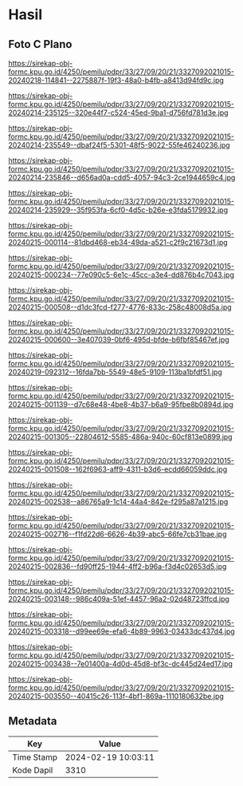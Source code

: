 # Hasil

## Foto C Plano

https://sirekap-obj-formc.kpu.go.id/4250/pemilu/pdpr/33/27/09/20/21/3327092021015-20240218-114841--2275887f-19f3-48a0-b4fb-a8413d94fd9c.jpg

https://sirekap-obj-formc.kpu.go.id/4250/pemilu/pdpr/33/27/09/20/21/3327092021015-20240214-235125--320e44f7-c524-45ed-9ba1-d756fd781d3e.jpg

https://sirekap-obj-formc.kpu.go.id/4250/pemilu/pdpr/33/27/09/20/21/3327092021015-20240214-235549--dbaf24f5-5301-48f5-9022-55fe46240236.jpg

https://sirekap-obj-formc.kpu.go.id/4250/pemilu/pdpr/33/27/09/20/21/3327092021015-20240214-235846--d656ad0a-cdd5-4057-94c3-2ce1944659c4.jpg

https://sirekap-obj-formc.kpu.go.id/4250/pemilu/pdpr/33/27/09/20/21/3327092021015-20240214-235929--35f953fa-6cf0-4d5c-b26e-e3fda5179932.jpg

https://sirekap-obj-formc.kpu.go.id/4250/pemilu/pdpr/33/27/09/20/21/3327092021015-20240215-000114--81dbd468-eb34-49da-a521-c2f9c21673d1.jpg

https://sirekap-obj-formc.kpu.go.id/4250/pemilu/pdpr/33/27/09/20/21/3327092021015-20240215-000234--77e090c5-6e1c-45cc-a3e4-dd876b4c7043.jpg

https://sirekap-obj-formc.kpu.go.id/4250/pemilu/pdpr/33/27/09/20/21/3327092021015-20240215-000508--d1dc3fcd-f277-4776-833c-258c48008d5a.jpg

https://sirekap-obj-formc.kpu.go.id/4250/pemilu/pdpr/33/27/09/20/21/3327092021015-20240215-000600--3e407039-0bf6-495d-bfde-b6fbf85467ef.jpg

https://sirekap-obj-formc.kpu.go.id/4250/pemilu/pdpr/33/27/09/20/21/3327092021015-20240219-092312--16fda7bb-5549-48e5-9109-113ba1bfdf51.jpg

https://sirekap-obj-formc.kpu.go.id/4250/pemilu/pdpr/33/27/09/20/21/3327092021015-20240215-001139--d7c68e48-4be8-4b37-b6a9-95fbe8b0894d.jpg

https://sirekap-obj-formc.kpu.go.id/4250/pemilu/pdpr/33/27/09/20/21/3327092021015-20240215-001305--22804612-5585-486a-940c-60cf813e0899.jpg

https://sirekap-obj-formc.kpu.go.id/4250/pemilu/pdpr/33/27/09/20/21/3327092021015-20240215-001508--162f6963-aff9-4311-b3d6-ecdd66059ddc.jpg

https://sirekap-obj-formc.kpu.go.id/4250/pemilu/pdpr/33/27/09/20/21/3327092021015-20240215-002538--a86765a9-1c14-44a4-842e-f295a87a1215.jpg

https://sirekap-obj-formc.kpu.go.id/4250/pemilu/pdpr/33/27/09/20/21/3327092021015-20240215-002716--f1fd22d6-6626-4b39-abc5-66fe7cb31bae.jpg

https://sirekap-obj-formc.kpu.go.id/4250/pemilu/pdpr/33/27/09/20/21/3327092021015-20240215-002836--fd90ff25-1944-4ff2-b96a-f3d4c02653d5.jpg

https://sirekap-obj-formc.kpu.go.id/4250/pemilu/pdpr/33/27/09/20/21/3327092021015-20240215-003148--986c409a-51ef-4457-96a2-02d48723ffcd.jpg

https://sirekap-obj-formc.kpu.go.id/4250/pemilu/pdpr/33/27/09/20/21/3327092021015-20240215-003318--d99ee69e-efa6-4b89-9963-03433dc437d4.jpg

https://sirekap-obj-formc.kpu.go.id/4250/pemilu/pdpr/33/27/09/20/21/3327092021015-20240215-003438--7e01400a-4d0d-45d8-bf3c-dc445d24ed17.jpg

https://sirekap-obj-formc.kpu.go.id/4250/pemilu/pdpr/33/27/09/20/21/3327092021015-20240215-003550--40415c26-113f-4bf1-869a-1110180632be.jpg


## Metadata

| Key        | Value               |
| ---------- | ------------------- |
| Time Stamp | 2024-02-19 10:03:11 |
| Kode Dapil | 3310                |



